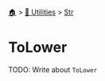 <!--startTocHeader-->
[🏠](../../README.md) > [🔧 Utilities](../README.md) > [Str](README.md)
# ToLower
<!--endTocHeader-->

TODO: Write about `ToLower`

<!--startTocSubTopic-->
<!--endTocSubTopic-->